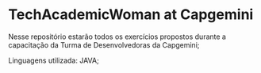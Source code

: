 # TechAcademicWoman at Capgemini

Nesse repositório estarão todos os exercícios propostos durante a capacitação da Turma de Desenvolvedoras da Capgemini;

Linguagens utilizada: JAVA;
